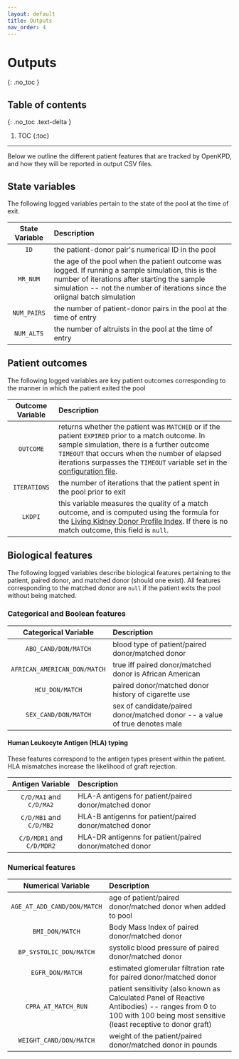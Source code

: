 ```yaml
---
layout: default
title: Outputs
nav_order: 4
---
```


# Outputs
{: .no_toc }

## Table of contents
{: .no_toc .text-delta }

1. TOC
{:toc}

---

Below we outline the different patient features that are tracked by OpenKPD, and how they will be reported in output CSV files.

## State variables

The following logged variables pertain to the state of the pool at the time of exit. 

| State Variable | Description |
| :---: | :--- |
| `ID` | the patient-donor pair's numerical ID in the pool |
| `MR_NUM`| the age of the pool when the patient outcome was logged. If running a sample simulation, this is the number of iterations after starting the sample simulation -- not the number of iterations since the oriignal batch simulation |
|`NUM_PAIRS`| the number of patient-donor pairs in the pool at the time of entry |
| `NUM_ALTS`| the number of altruists in the pool at the time of entry |

## Patient outcomes

The following logged variables are key patient outcomes corresponding to the manner in which the patient exited the pool

| Outcome Variable | Description |
| :---: | :--- |
| `OUTCOME`| returns whether the patient was `MATCHED` or if the patient `EXPIRED` prior to a match outcome. In sample simulation, there is a further outcome `TIMEOUT` that occurs when the number of elapsed iterations surpasses the `TIMEOUT` variable set in the [configuration file](https://openkpd.org/docs/simulators#trajectory-simulation). |
| `ITERATIONS`| the number of iterations that the patient spent in the pool prior to exit |
| `LKDPI` | this variable measures the quality of a match outcome, and is computed using the formula for the [Living Kidney Donor Profile Index](https://pubmed.ncbi.nlm.nih.gov/26752290/). If there is no match outcome, this field is `null`. |

## Biological features

The following logged variables describe biological features pertaining to the patient, paired donor, and matched donor (should one exist). All features corresponding to the matched donor are `null` if the patient exits the pool without being matched.

### Categorical and Boolean features

| Categorical Variable | Description |
| :---: | :--- |
| `ABO_CAND/DON/MATCH` | blood type of patient/paired donor/matched donor |
| `AFRICAN_AMERICAN_DON/MATCH` | true iff paired donor/matched donor is African American |
| `HCU_DON/MATCH` | paired donor/matched donor history of cigarette use |
| `SEX_CAND/DON/MATCH` | sex of candidate/paired donor/matched donor -- a value of true denotes male |

#### Human Leukocyte Antigen (HLA) typing

These features correspond to the antigen types present within the patient. HLA mismatches increase the likelihood of graft rejection.

| Antigen Variable | Description |
| :---: | :--- |
| `C/D/MA1` and `C/D/MA2` | HLA-A antigens for patient/paired donor/matched donor |
| `C/D/MB1` and `C/D/MB2` | HLA-B antigenns for patient/paired donor/matched donor|
| `C/D/MDR1` and `C/D/MDR2` | HLA-DR antigenns for patient/paired donor/matched donor |

### Numerical features

| Numerical Variable | Description |
| :---: | :--- |
| `AGE_AT_ADD_CAND/DON/MATCH` | age of patient/paired donor/matched donor when added to pool |
| `BMI_DON/MATCH` | Body Mass Index of paired donor/matched donor |
| `BP_SYSTOLIC_DON/MATCH` | systolic blood pressure of paired donor/matched donor|
| `EGFR_DON/MATCH` | estimated glomerular filtration rate for paired donor/matched donor |
| `CPRA_AT_MATCH_RUN` | patient sensitivity (also known as Calculated Panel of Reactive Antibodies) -- ranges from 0 to 100 with 100 being most sensitive (least receptive to donor graft) |
| `WEIGHT_CAND/DON/MATCH`| weight of the patient/paired donor/matched donor in pounds|


